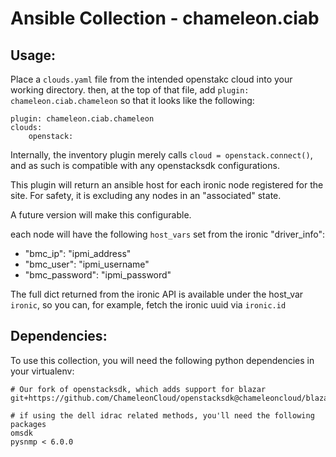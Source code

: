 # Ansible Collection - chameleon.ciab

## Usage:

Place a `clouds.yaml` file from the intended openstakc cloud into your working directory.
then, at the top of that file, add `plugin: chameleon.ciab.chameleon` so that it looks like the following:
```
plugin: chameleon.ciab.chameleon
clouds:
    openstack:
```

Internally, the inventory plugin merely calls `cloud = openstack.connect()`, and as such is compatible with any openstacksdk configurations.


This plugin will return an ansible host for each ironic node registered for the site.
For safety, it is excluding any nodes in an "associated" state.

A future version will make this configurable.


each node will have the following `host_vars` set from the ironic "driver_info":

- "bmc_ip": "ipmi_address"
- "bmc_user": "ipmi_username"
- "bmc_password": "ipmi_password"

The full dict returned from the ironic API is available under the host_var `ironic`, so you can, for example, fetch the ironic uuid via `ironic.id`

## Dependencies:

To use this collection, you will need the following python dependencies in your virtualenv:

```
# Our fork of openstacksdk, which adds support for blazar
git+https://github.com/ChameleonCloud/openstacksdk@chameleoncloud/blazar

# if using the dell idrac related methods, you'll need the following packages
omsdk
pysnmp < 6.0.0
```